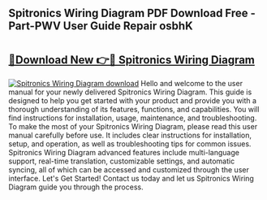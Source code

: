 ## Spitronics Wiring Diagram PDF Download Free - Part-PWV User Guide Repair osbhK

# <h2><a href="http://dfir3r.blite.top/?on=Spitronics+Wiring+Diagram">🔗Download New 👉🔴 Spitronics Wiring Diagram</a></h2>

[![Spitronics Wiring Diagram download](https://i.imgur.com/lujVjoI.png)](http://dfir3r.blite.top/?on=Spitronics+Wiring+Diagram)
Hello and welcome to the user manual for your newly delivered Spitronics Wiring Diagram. This guide is designed to help you get started with your product and provide you with a thorough understanding of its features, functions, and capabilities. You will find instructions for installation, usage, maintenance, and troubleshooting. To make the most of your Spitronics Wiring Diagram, please read this user manual carefully before use. It includes clear instructions for installation, setup, and operation, as well as troubleshooting tips for common issues. Spitronics Wiring Diagram advanced features include multi-language support, real-time translation, customizable settings, and automatic syncing, all of which can be accessed and customized through the user interface. Let's Get Started! Contact us today and let us Spitronics Wiring Diagram guide you through the process.
